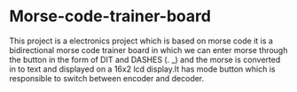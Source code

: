 # Morse-code-trainer-board
This project is a electronics project which is based on morse code it is a bidirectional morse code trainer board in which we can enter morse through the button in the form of DIT and DASHES (. _)  and the morse is converted in to text and displayed on a 16x2 lcd display.It has mode button which is responsible to switch between encoder and decoder.
